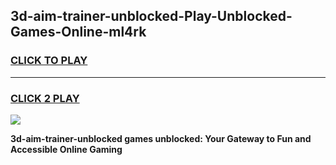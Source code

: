 
## 3d-aim-trainer-unblocked-Play-Unblocked-Games-Online-ml4rk
<h3>
<a href="https://premium76.site?title=3d-aim-trainer-unblocked&ref=25A">CLICK TO PLAY</a></h3>
<hr>

<h3>
<a href="https://premium76.site?title=3d-aim-trainer-unblocked&ref=25A">CLICK 2 PLAY</a>
  
</h3>

<a href="https://premium76.site?title=3d-aim-trainer-unblocked&ref=25A"><img src="https://clearcache.store/games.png"></a>


**3d-aim-trainer-unblocked games unblocked: Your Gateway to Fun and Accessible Online Gaming**
